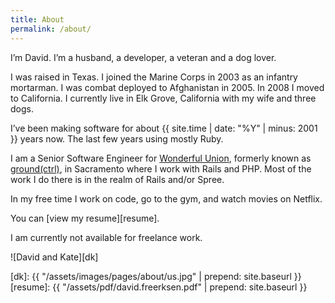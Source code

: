 ```yaml
---
title: About
permalink: /about/
---
```


I’m David. I’m a husband, a developer, a veteran and a dog lover.

I was raised in Texas. I joined the Marine Corps in 2003 as an infantry mortarman. I was combat deployed to Afghanistan in 2005. In 2008 I moved to California. I currently live in Elk Grove, California with my wife and three dogs.

I’ve been making software for about {{ site.time | date: "%Y" | minus: 2001 }} years now. The last few years using mostly Ruby.

I am a Senior Software Engineer for [Wonderful Union][wun], formerly known as [ground(ctrl)][gctrl], in Sacramento where I work with Rails and PHP. Most of the work I do there is in the realm of Rails and/or Spree.

In my free time I work on code, go to the gym, and watch movies on Netflix.

You can [view my resume][resume].

I am currently not available for freelance work.

![David and Kate][dk]

[dk]:     {{ "/assets/images/pages/about/us.jpg" | prepend: site.baseurl }}
[resume]: {{ "/assets/pdf/david.freerksen.pdf" | prepend: site.baseurl }}

[wun]:   http://wonderfulunion.com
[gctrl]: http://groundctrl.com
